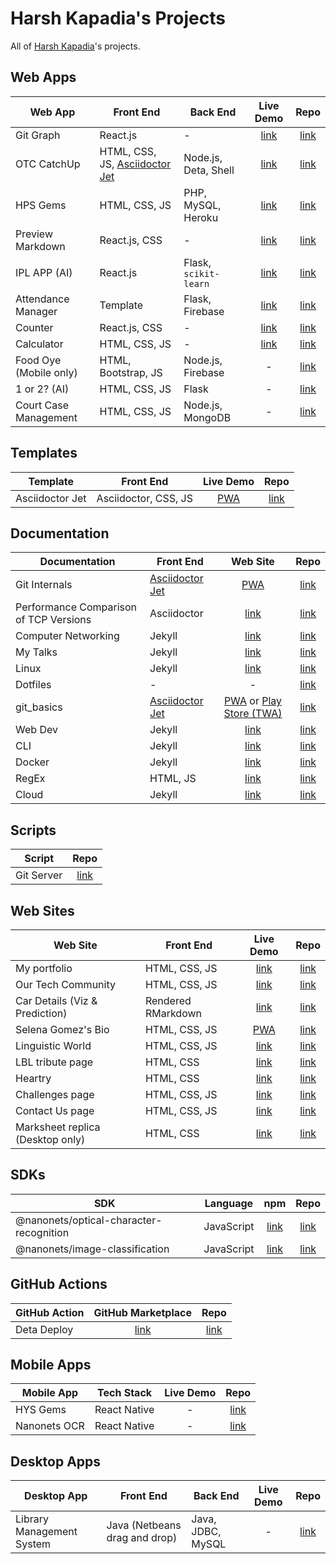 # Harsh Kapadia's Projects

All of [Harsh Kapadia](https://harshkapadia.me)'s projects.

## Web Apps

| Web App                | Front End                                                                         | Back End              |                         Live Demo                         |                                  Repo                                  |
| ---------------------- | --------------------------------------------------------------------------------- | --------------------- | :-------------------------------------------------------: | :--------------------------------------------------------------------: |
| Git Graph              | React.js                                                                          | -                     |         [link](https://git-graph.harshkapadia.me)         |           [link](https://github.com/HarshKapadia2/git-graph)           |
| OTC CatchUp            | HTML, CSS, JS, [Asciidoctor Jet](https://harshkapadia2.github.io/asciidoctor-jet) | Node.js, Deta, Shell  |         [link](https://catchup.ourtech.community)         |          [link](https://github.com/OurTechCommunity/catchup)           |
| HPS Gems               | HTML, CSS, JS                                                                     | PHP, MySQL, Heroku    |          [link](https://hps-gems.herokuapp.com)           |           [link](https://github.com/HarshKapadia2/hps-gems)            |
| Preview Markdown       | React.js, CSS                                                                     | -                     | [link](https://harshkapadia2.github.io/preview-markdown)  |       [link](https://github.com/HarshKapadia2/preview-markdown)        |
| IPL APP (AI)           | React.js                                                                          | Flask, `scikit-learn` |      [link](https://harshkapadia2.github.io/ipl-app)      |            [link](https://github.com/HarshKapadia2/ipl-app)            |
| Attendance Manager     | Template                                                                          | Flask, Firebase       | [link](https://attendance-management-flask.herokuapp.com) |     [link](https://github.com/HarshKapadia2/attendance_management)     |
| Counter                | React.js, CSS                                                                     | -                     | [link](https://harshkapadia2.github.io/react-js-counter)  |       [link](https://github.com/HarshKapadia2/react-js-counter)        |
| Calculator             | HTML, CSS, JS                                                                     | -                     |    [link](https://harshkapadia2.github.io/calculator)     |          [link](https://github.com/HarshKapadia2/calculator)           |
| Food Oye (Mobile only) | HTML, Bootstrap, JS                                                               | Node.js, Firebase     |                             -                             |            [link](https://github.com/rajatrjoshi/food-oye)             |
| 1 or 2? (AI)           | HTML, CSS, JS                                                                     | Flask                 |                             -                             |          [link](https://github.com/HarshKapadia2/one-or-two)           |
| Court Case Management  | HTML, CSS, JS                                                                     | Node.js, MongoDB      |                             -                             | [link](https://github.com/HarshKapadia2/court_case_management_web_app) |

## Templates

| Template        | Front End            |                       Live Demo                        |                           Repo                           |
| --------------- | -------------------- | :----------------------------------------------------: | :------------------------------------------------------: |
| Asciidoctor Jet | Asciidoctor, CSS, JS | [PWA](https://harshkapadia2.github.io/asciidoctor-jet) | [link](https://github.com/HarshKapadia2/asciidoctor-jet) |

## Documentation

| Documentation                          | Front End                                                          |                                                                      Web Site                                                                       |                                    Repo                                     |
| -------------------------------------- | ------------------------------------------------------------------ | :-------------------------------------------------------------------------------------------------------------------------------------------------: | :-------------------------------------------------------------------------: |
| Git Internals                          | [Asciidoctor Jet](https://harshkapadia2.github.io/asciidoctor-jet) |                                                         [PWA](https://git.harshkapadia.me)                                                          |           [link](https://github.com/HarshKapadia2/git_internals)            |
| Performance Comparison of TCP Versions | Asciidoctor                                                        |                                     [link](https://harshkapadia2.github.io/tcp-version-performance-comparison)                                      | [link](https://github.com/HarshKapadia2/tcp-version-performance-comparison) |
| Computer Networking                    | Jekyll                                                             |                                                     [link](https://networking.harshkapadia.me)                                                      |             [link](https://github.com/HarshKapadia2/networking)             |
| My Talks                               | Jekyll                                                             |                                                        [link](https://talks.harshkapadia.me)                                                        |               [link](https://github.com/HarshKapadia2/talks)                |
| Linux                                  | Jekyll                                                             |                                                        [link](https://linux.harshkapadia.me)                                                        |               [link](https://github.com/HarshKapadia2/linux)                |
| Dotfiles                               | -                                                                  |                                                                          -                                                                          |              [link](https://github.com/HarshKapadia2/dotfiles)              |
| git_basics                             | [Asciidoctor Jet](https://harshkapadia2.github.io/asciidoctor-jet) | [PWA](https://harshkapadia2.github.io/git_basics) or [Play Store (TWA)](https://play.google.com/store/apps/details?id=com.harsh_kapadia.git_basics) |             [link](https://github.com/HarshKapadia2/git_basics)             |
| Web Dev                                | Jekyll                                                             |                                                         [link](https://dev.harshkapadia.me)                                                         |              [link](https://github.com/HarshKapadia2/web-dev)               |
| CLI                                    | Jekyll                                                             |                                                     [link](https://harshkapadia2.github.io/cli)                                                     |                [link](https://github.com/HarshKapadia2/cli)                 |
| Docker                                 | Jekyll                                                             |                                                   [link](https://harshkapadia2.github.io/docker)                                                    |               [link](https://github.com/HarshKapadia2/docker)               |
| RegEx                                  | HTML, JS                                                           |                                                    [link](https://harshkapadia2.github.io/regex)                                                    |               [link](https://github.com/HarshKapadia2/regex)                |
| Cloud                                  | Jekyll                                                             |                                                    [link](https://harshkapadia2.github.io/cloud)                                                    |               [link](https://github.com/HarshKapadia2/cloud)                |

## Scripts

| Script     |                        Repo                         |
| ---------- | :-------------------------------------------------: |
| Git Server | [link](https://github.com/HarshKapadia2/git-server) |

## Web Sites

| Web Site                         | Front End          |                           Live Demo                            |                              Repo                               |
| -------------------------------- | ------------------ | :------------------------------------------------------------: | :-------------------------------------------------------------: |
| My portfolio                     | HTML, CSS, JS      |                [link](https://harshkapadia.me)                 |      [link](https://github.com/HarshKapadia2/portfolio-v2)      |
| Our Tech Community               | HTML, CSS, JS      |               [link](https://ourtech.community)                |      [link](https://github.com/OurTechCommunity/web-site)       |
| Car Details (Viz & Prediction)   | Rendered RMarkdown |      [link](https://harshkapadia2.github.io/car-details)       |      [link](https://github.com/HarshKapadia2/car-details)       |
| Selena Gomez's Bio               | HTML, CSS, JS      |         [PWA](https://harshkapadia2.github.io/sg-bio)          |         [link](https://github.com/HarshKapadia2/sg-bio)         |
| Linguistic World                 | HTML, CSS, JS      |               [link](https://linguisticworld.in)               |       [link](https://github.com/LinguisticWorld/web-site)       |
| LBL tribute page                 | HTML, CSS          |    [link](https://harshkapadia2.github.io/lbl-tribute-page)    |    [link](https://github.com/HarshKapadia2/lbl-tribute-page)    |
| Heartry                          | HTML, CSS          |           [link](https://heartry.darshanrander.com)            |   [link](https://github.com/SirusCodes/heartry/tree/gh-pages)   |
| Challenges page                  | HTML, CSS, JS      | [link](https://harshkapadia2.github.io/sample-challenges-page) | [link](https://github.com/HarshKapadia2/sample-challenges-page) |
| Contact Us page                  | HTML, CSS, JS      | [link](https://harshkapadia2.github.io/sample-contact-us-page) | [link](https://github.com/HarshKapadia2/sample-contact-us-page) |
| Marksheet replica (Desktop only) | HTML, CSS          |    [link](https://harshkapadia2.github.io/sample-marksheet)    |    [link](https://github.com/HarshKapadia2/sample-marksheet)    |

## SDKs

| SDK                                     | Language   |                                      npm                                      |                      Repo                      |
| --------------------------------------- | ---------- | :---------------------------------------------------------------------------: | :--------------------------------------------: |
| @nanonets/optical-character-recognition | JavaScript | [link](https://www.npmjs.com/package/@nanonets/optical-character-recognition) | [link](https://github.com/NanoNets/ocr-js-sdk) |
| @nanonets/image-classification          | JavaScript |     [link](https://www.npmjs.com/package/@nanonets/image-classification)      | [link](https://github.com/NanoNets/ic-js-sdk)  |

## GitHub Actions

| GitHub Action |                     GitHub Marketplace                     |                         Repo                         |
| ------------- | :--------------------------------------------------------: | :--------------------------------------------------: |
| Deta Deploy   | [link](https://github.com/marketplace/actions/deta-deploy) | [link](https://github.com/HarshKapadia2/deta-deploy) |

## Mobile Apps

| Mobile App   | Tech Stack   | Live Demo |                           Repo                            |
| ------------ | ------------ | :-------: | :-------------------------------------------------------: |
| HYS Gems     | React Native |     -     |     [link](https://github.com/HarshKapadia2/hys-gems)     |
| Nanonets OCR | React Native |     -     | [link](https://github.com/HarshKapadia2/nanonets-ocr-app) |

## Desktop Apps

| Desktop App               | Front End                     | Back End          | Live Demo |                                 Repo                                  |
| ------------------------- | ----------------------------- | ----------------- | :-------: | :-------------------------------------------------------------------: |
| Library Management System | Java (Netbeans drag and drop) | Java, JDBC, MySQL |     -     | [link](https://github.com/HarshKapadia2/JDBC_LibraryManagementSystem) |

